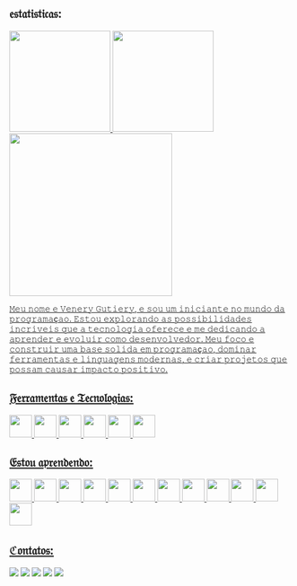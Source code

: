 ## 𝔢𝔰𝔱𝔞𝔱𝔦𝔰𝔱𝔦𝔠𝔞𝔰:
<div>
<a href="https://github.com/SERUMANINH0">
<img loading="lazy" height="180em" src="https://github-readme-stats.vercel.app/api/top-langs/?username=SERUMANINH0&layout=compact&langs_count=7&theme=dracula"/>
<img loading="lazy" height="180em" src="https://github-readme-stats.vercel.app/api?username=SERUMANINH0&show_icons=true&theme=dracula&include_all_commits=true&count_private=true"/>
</div>
  
<div>
<img loading="lazy" src= https://github.com/user-attachments/assets/c7c8b5db-d1b2-4963-8f0b-3283605da4cc width="290" height="290"/>
</div>

𝙼𝚎𝚞 𝚗𝚘𝚖𝚎 𝚎 𝚅𝚎𝚗𝚎𝚛𝚢 𝙶𝚞𝚝𝚒𝚎𝚛𝚢, 𝚎 𝚜𝚘𝚞 𝚞𝚖 𝚒𝚗𝚒𝚌𝚒𝚊𝚗𝚝𝚎 𝚗𝚘 𝚖𝚞𝚗𝚍𝚘 𝚍𝚊 𝚙𝚛𝚘𝚐𝚛𝚊𝚖𝚊ç𝚊𝚘. 𝙴𝚜𝚝𝚘𝚞 𝚎𝚡𝚙𝚕𝚘𝚛𝚊𝚗𝚍𝚘 𝚊𝚜 𝚙𝚘𝚜𝚜𝚒𝚋𝚒𝚕𝚒𝚍𝚊𝚍𝚎𝚜 𝚒𝚗𝚌𝚛𝚒𝚟𝚎𝚒𝚜 𝚚𝚞𝚎 𝚊 𝚝𝚎𝚌𝚗𝚘𝚕𝚘𝚐𝚒𝚊 𝚘𝚏𝚎𝚛𝚎𝚌𝚎 𝚎 𝚖𝚎 𝚍𝚎𝚍𝚒𝚌𝚊𝚗𝚍𝚘 𝚊 𝚊𝚙𝚛𝚎𝚗𝚍𝚎𝚛 𝚎 𝚎𝚟𝚘𝚕𝚞𝚒𝚛 𝚌𝚘𝚖𝚘 𝚍𝚎𝚜𝚎𝚗𝚟𝚘𝚕𝚟𝚎𝚍𝚘𝚛. </div>
𝙼𝚎𝚞 𝚏𝚘𝚌𝚘 𝚎 𝚌𝚘𝚗𝚜𝚝𝚛𝚞𝚒𝚛 𝚞𝚖𝚊 𝚋𝚊𝚜𝚎 𝚜𝚘𝚕𝚒𝚍𝚊 𝚎𝚖 𝚙𝚛𝚘𝚐𝚛𝚊𝚖𝚊ç𝚊𝚘, 𝚍𝚘𝚖𝚒𝚗𝚊𝚛 𝚏𝚎𝚛𝚛𝚊𝚖𝚎𝚗𝚝𝚊𝚜 𝚎 𝚕𝚒𝚗𝚐𝚞𝚊𝚐𝚎𝚗𝚜 𝚖𝚘𝚍𝚎𝚛𝚗𝚊𝚜, 𝚎 𝚌𝚛𝚒𝚊𝚛 𝚙𝚛𝚘𝚓𝚎𝚝𝚘𝚜 𝚚𝚞𝚎 𝚙𝚘𝚜𝚜𝚊𝚖 𝚌𝚊𝚞𝚜𝚊𝚛 𝚒𝚖𝚙𝚊𝚌𝚝𝚘 𝚙𝚘𝚜𝚒𝚝𝚒𝚟𝚘. 

## 𝔉𝔢𝔯𝔯𝔞𝔪𝔢𝔫𝔱𝔞𝔰 𝔢 𝔗𝔢𝔠𝔫𝔬𝔩𝔬𝔤𝔦𝔞𝔰:
<div>
<img loading="lazy" src="https://cdn.jsdelivr.net/gh/devicons/devicon/icons/git/git-original.svg" width="40" height="40"/> 
<img src="https://cdn.jsdelivr.net/gh/devicons/devicon@latest/icons/canva/canva-original.svg" width="40" height="40"/>
<img loading="lazy" src="https://cdn.jsdelivr.net/gh/devicons/devicon@latest/icons/github/github-original-wordmark.svg" width="40" height="40"/> 
<img loading="lazy" src="https://cdn.jsdelivr.net/gh/devicons/devicon@latest/icons/figma/figma-original.svg" width="40" height="40"/> 
<img loading="lazy" src="https://cdn.jsdelivr.net/gh/devicons/devicon@latest/icons/eslint/eslint-original-wordmark.svg" width="40" height="40"/> 
<img  loading="lazy" src="https://cdn.jsdelivr.net/gh/devicons/devicon@latest/icons/firebase/firebase-original-wordmark.svg" width="40" height="40"/>  
</div>

## 𝔈𝔰𝔱𝔬𝔲 𝔞𝔭𝔯𝔢𝔫𝔡𝔢𝔫𝔡𝔬: 
<div>
<img loading="lazy" src="https://cdn.jsdelivr.net/gh/devicons/devicon/icons/java/java-original.svg" width="40" height="40"/> 
<img loading="lazy" src="https://cdn.jsdelivr.net/gh/devicons/devicon/icons/linux/linux-original.svg" width="40" height="40"/>  
<img loading="lazy" src="https://cdn.jsdelivr.net/gh/devicons/devicon@latest/icons/python/python-original-wordmark.svg" width="40" height="40"/> 
<img  loading="lazy" src="https://cdn.jsdelivr.net/gh/devicons/devicon@latest/icons/react/react-original.svg" width="40" height="40"/>
<img  loading="lazy" src="https://cdn.jsdelivr.net/gh/devicons/devicon@latest/icons/sqldeveloper/sqldeveloper-original.svg" width="40" height="40"/>
<img  loading="lazy" src="https://cdn.jsdelivr.net/gh/devicons/devicon@latest/icons/nodejs/nodejs-original-wordmark.svg" width="40" height="40"/>       
<img  loading="lazy" src="https://cdn.jsdelivr.net/gh/devicons/devicon@latest/icons/mysql/mysql-original-wordmark.svg" width="40" height="40"/>
<img  loading="lazy" src="https://cdn.jsdelivr.net/gh/devicons/devicon@latest/icons/javascript/javascript-original.svg" width="40" height="40"/>
<img  loading="lazy" src="https://cdn.jsdelivr.net/gh/devicons/devicon@latest/icons/html5/html5-original-wordmark.svg" width="40" height="40"/>
<img  loading="lazy" src="https://cdn.jsdelivr.net/gh/devicons/devicon@latest/icons/css3/css3-original-wordmark.svg" width="40" height="40"/>
<img  loading="lazy" src="https://cdn.jsdelivr.net/gh/devicons/devicon@latest/icons/csharp/csharp-original.svg" width="40" height="40"/>
<img  loading="lazy" src="https://cdn.jsdelivr.net/gh/devicons/devicon@latest/icons/cplusplus/cplusplus-original.svg" width="40" height="40"/>     
</div>

## ℭ𝔬𝔫𝔱𝔞𝔱𝔬𝔰:
<div>
<a href="https://www.youtube.com/seu-canal-youtube-aqui" target="_blank"><img loading="lazy" src="https://img.shields.io/badge/YouTube-FF0000?style=for-the-badge&logo=youtube&logoColor=white" target="_blank"></a>
<a href="https://instagram.com/seu-usuário-instagram-aqui" target="_blank"><img loading="lazy" src="https://img.shields.io/badge/-Instagram-%23E4405F?style=for-the-badge&logo=instagram&logoColor=white" target="_blank"></a>
<a href="https://www.twitch.tv/seu-usuário-aqui" target="_blank"><img loading="lazy" src="https://img.shields.io/badge/Twitch-9146FF?style=for-the-badge&logo=twitch&logoColor=white" target="_blank"></a>
<a href = "mailto:contato@seu-usuário-aqui"><img loading="lazy" src="https://img.shields.io/badge/Gmail-D14836?style=for-the-badge&logo=gmail&logoColor=white" target="_blank"></a>
<a href="https://www.linkedin.com/in/seu-usuário-linkedln-aqui" target="_blank"><img loading="lazy" src="https://img.shields.io/badge/-LinkedIn-%230077B5?style=for-the-badge&logo=linkedin&logoColor=white" target="_blank"></a>   
</div>
